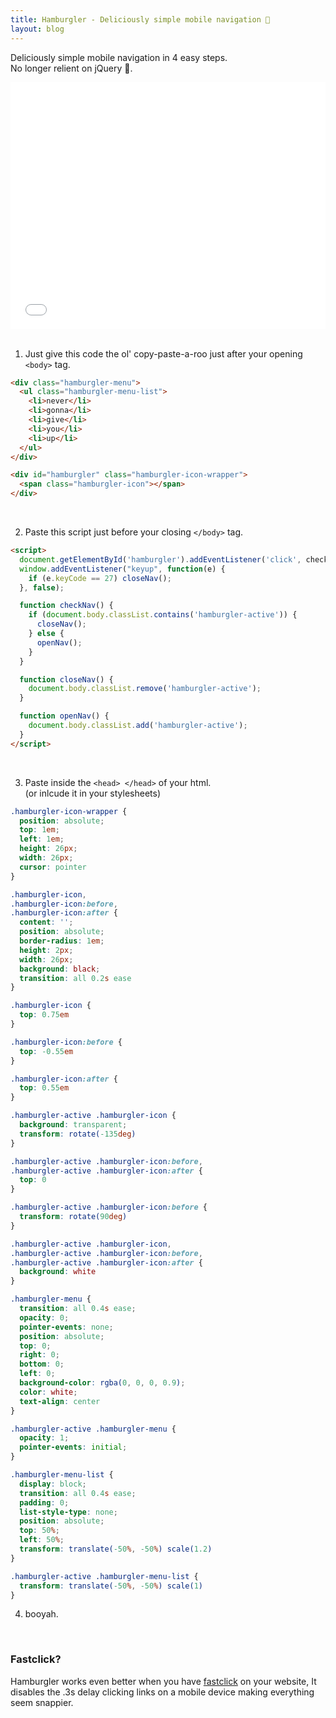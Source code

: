 ```yaml
---
title: Hamburgler - Deliciously simple mobile navigation 🍔 
layout: blog
---
```


Deliciously simple mobile navigation in 4 easy steps. <br> 
No longer relient on jQuery 🙌.

<iframe height='395' scrolling='no' src='//codepen.io/Johnm__/embed/OMqMmN/?height=395&theme-id=0&default-tab=result,result&embed-version=2' frameborder='no' allowtransparency='true' allowfullscreen='true' style='width: 100%;'>See the Pen <a href='http://codepen.io/Johnm__/pen/OMqMmN/'>OMqMmN</a> by John Morris (<a href='http://codepen.io/Johnm__'>@Johnm__</a>) on <a href='http://codepen.io'>CodePen</a>.
</iframe>

<br>
<br>

1. Just give this code the ol' copy-paste-a-roo just after your opening `<body>` tag. 

```html
<div class="hamburgler-menu">
  <ul class="hamburgler-menu-list">
    <li>never</li>
    <li>gonna</li>
    <li>give</li>
    <li>you</li>
    <li>up</li>
  </ul>
</div>

<div id="hamburgler" class="hamburgler-icon-wrapper">
  <span class="hamburgler-icon"></span>
</div>
```

<br>

2. Paste this script just before your closing `</body>` tag.

```html
<script>
  document.getElementById('hamburgler').addEventListener('click', checkNav);
  window.addEventListener("keyup", function(e) {
    if (e.keyCode == 27) closeNav();
  }, false);

  function checkNav() {
    if (document.body.classList.contains('hamburgler-active')) {
      closeNav();
    } else {
      openNav();
    }
  }

  function closeNav() {
    document.body.classList.remove('hamburgler-active');
  }

  function openNav() {
    document.body.classList.add('hamburgler-active');
  }
</script>
```

<br>

3. Paste inside the `<head> </head>` of your html. <br> (or inlcude it in your stylesheets)


```css
.hamburgler-icon-wrapper {
  position: absolute;
  top: 1em;
  left: 1em;
  height: 26px;
  width: 26px;
  cursor: pointer
}

.hamburgler-icon,
.hamburgler-icon:before,
.hamburgler-icon:after {
  content: '';
  position: absolute;
  border-radius: 1em;
  height: 2px;
  width: 26px;
  background: black;
  transition: all 0.2s ease
}

.hamburgler-icon {
  top: 0.75em
}

.hamburgler-icon:before {
  top: -0.55em
}

.hamburgler-icon:after {
  top: 0.55em
}

.hamburgler-active .hamburgler-icon {
  background: transparent;
  transform: rotate(-135deg)
}

.hamburgler-active .hamburgler-icon:before,
.hamburgler-active .hamburgler-icon:after {
  top: 0
}

.hamburgler-active .hamburgler-icon:before {
  transform: rotate(90deg)
}

.hamburgler-active .hamburgler-icon,
.hamburgler-active .hamburgler-icon:before,
.hamburgler-active .hamburgler-icon:after {
  background: white
}

.hamburgler-menu {
  transition: all 0.4s ease;
  opacity: 0;
  pointer-events: none;
  position: absolute;
  top: 0;
  right: 0;
  bottom: 0;
  left: 0;
  background-color: rgba(0, 0, 0, 0.9);
  color: white;
  text-align: center
}

.hamburgler-active .hamburgler-menu {
  opacity: 1;
  pointer-events: initial;
}

.hamburgler-menu-list {
  display: block;
  transition: all 0.4s ease;
  padding: 0;
  list-style-type: none;
  position: absolute;
  top: 50%;
  left: 50%;
  transform: translate(-50%, -50%) scale(1.2)
}

.hamburgler-active .hamburgler-menu-list {
  transform: translate(-50%, -50%) scale(1)
}
```

4. booyah.

<br> 

### Fastclick?
Hamburgler works even better when you have [fastclick](https://github.com/ftlabs/fastclick) on your website, It disables the .3s delay clicking links on a mobile device making everything seem snappier.





